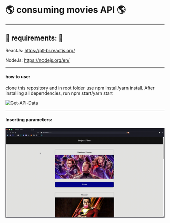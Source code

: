 # :earth_americas: consuming movies API :earth_americas:

---

## :pushpin: requirements: :pushpin:

ReactJs: https://pt-br.reactjs.org/

NodeJs: https://nodejs.org/en/


---
#### how to use: 
  clone this repository and in root folder use npm install/yarn install. 
  After installing all dependencies, run npm start/yarn start  
  
  
  
![Get-APi-Data](https://github.com/Aleydon/Filmera/blob/master/gifUploads/get-api.gif)


---

#### Inserting parameters: 
![Params-APi](https://github.com/Aleydon/Filmera/blob/master/gifUploads/params.gif)
